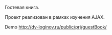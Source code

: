 Гостевая книга.

Проект реализован в рамках изучения AJAX.

 Demo http://dv-loginov.ru/public/prj/guestBook/